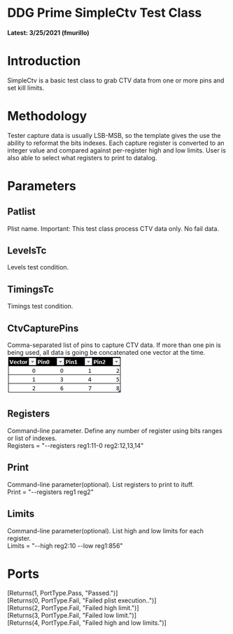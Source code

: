 ﻿# DDG Prime SimpleCtv Test Class  
#### Latest: 3/25/2021 (fmurillo)  

# Introduction
SimpleCtv is a basic test class to grab CTV data from one or more pins and set kill limits.
# Methodology
Tester capture data is usually LSB-MSB, so the template gives the use the ability to reformat the bits indexes.
Each capture register is converted to an integer value and compared against per-register high and low limits.
User is also able to select what registers to print to datalog.
# Parameters
## Patlist
Plist name. Important: This test class process CTV data only. No fail data.
## LevelsTc
Levels test condition.
## TimingsTc
Timings test condition.
## CtvCapturePins
Comma-separated list of pins to capture CTV data. If more than one pin is being used, all data is going be concatenated one vector at the time.<br>
![Indexes](images/simplectv_indexes.png)
## Registers
Command-line parameter. Define any number of register using bits ranges or list of indexes.<br>
Registers = "--registers reg1:11-0 reg2:12,13,14"
## Print
Command-line parameter(optional). List registers to print to ituff. <br>
Print = "--registers reg1 reg2"
## Limits
Command-line parameter(optional). List high and low limits for each register.<br>
Limits = "--high reg2:10 --low reg1:856"
# Ports
[Returns(1, PortType.Pass, "Passed.")]<br>
[Returns(0, PortType.Fail, "Failed plist execution..")]<br>
[Returns(2, PortType.Fail, "Failed high limit.")]<br>
[Returns(3, PortType.Fail, "Failed low limit.")]<br>
[Returns(4, PortType.Fail, "Failed high and low limits.")]<br>